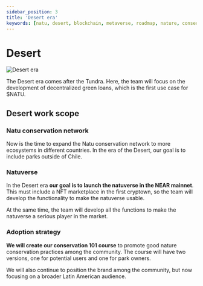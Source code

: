 ```yaml
---
sidebar_position: 3
title: 'Desert era'
keywords: [natu, desert, blockchain, metaverse, roadmap, nature, conservation]
---
```


# Desert


![Desert era](/img/desert.png)

The Desert era comes after the Tundra. Here, the team will focus on the development of decentralized green loans, which is the first use case for $NATU.

## Desert work scope

### Natu conservation network

Now is the time to expand the Natu conservation network to more ecosystems in different countries. In the era of the Desert, our goal is to include parks outside of Chile.

### Natuverse

In the Desert era **our goal is to launch the natuverse in the NEAR mainnet**. This must include a NFT marketplace in the first cryptown, so the team will develop the functionality to make the natuverse usable.

At the same time, the team will develop all the functions to make the natuverse a serious player in the market.

### Adoption strategy

**We will create our conservation 101 course** to promote good nature conservation practices among the community. The course will have two versions, one for potential users and one for park owners.

We will also continue to position the brand among the community, but now focusing on a broader Latin American audience.